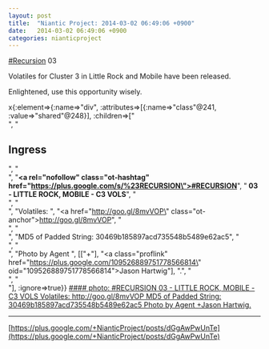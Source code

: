 ```yaml
---
layout: post
title:  "Niantic Project: 2014-03-02 06:49:06 +0900"
date:   2014-03-02 06:49:06 +0900
categories: nianticproject
---
```

[#Recursion](https://plus.google.com/s/%23Recursion "")  03

Volatiles for Cluster 3 in Little Rock and Mobile have been released.

Enlightened, use this opportunity wisely.

x{:element=>{:name=>"div", :attributes=>[{:name=>"class"@241, :value=>"shared"@248}], :children=>["<br />", "<h2>Ingress</h2>", "<br />", "<b><a rel=\"nofollow\" class=\"ot-hashtag\" href=\"https://plus.google.com/s/%23RECURSION\">#RECURSION</a></b>", "<b> 03 - LITTLE ROCK, MOBILE - C3 VOLS</b>", "<br />", "<br />", "Volatiles: ", "<a href=\"http://goo.gl/8mvVOP\" class=\"ot-anchor\">http://goo.gl/8mvVOP</a>", "<br />", "<br />", "MD5 of Padded String: 30469b185897acd735548b5489e62ac5", "<br />", "<br />", "Photo by Agent ", [["+"], "<a class=\"proflink\" href=\"https://plus.google.com/109526889751778566814\" oid=\"109526889751778566814\">Jason Hartwig</a>"], ".", "<br />", "<br />"], :ignore=>true}}
[#### photo: #RECURSION 03 - LITTLE ROCK, MOBILE - C3 VOLS
Volatiles: http://goo.gl/8mvVOP
MD5 of Padded String: 30469b185897acd735548b5489e62ac5
Photo by Agent +Jason Hartwig.](https://lh3.googleusercontent.com/-XiHqQdGy19Y/UxJTGjTWk0I/AAAAAAAAk5M/NAOVLhpIIbc/w1153-h2048/1393700519881.jpg "")
- - -
[https://plus.google.com/+NianticProject/posts/dGgAwPwUnTe](https://plus.google.com/+NianticProject/posts/dGgAwPwUnTe)
